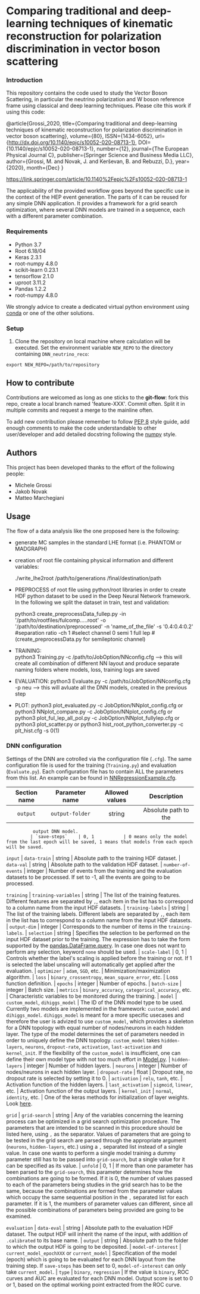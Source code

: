 #  Comparing traditional and deep-learning techniques of kinematic reconstruction for polarization discrimination in vector boson scattering

### Introduction

This repository contains the code used to study the Vector Boson Scattering, in particular the neutrino polarization and W boson reference frame using classical and deep learning techniques. Please cite this work if using this code: 

@article{Grossi_2020,
   title={Comparing traditional and deep-learning techniques of kinematic reconstruction for polarization discrimination in vector boson scattering},
   volume={80},
   ISSN={1434-6052},
   url={http://dx.doi.org/10.1140/epjc/s10052-020-08713-1},
   DOI={10.1140/epjc/s10052-020-08713-1},
   number={12},
   journal={The European Physical Journal C},
   publisher={Springer Science and Business Media LLC},
   author={Grossi, M. and Novak, J. and Kerševan, B. and Rebuzzi, D.},
   year={2020},
   month={Dec}
}

https://link.springer.com/article/10.1140%2Fepjc%2Fs10052-020-08713-1

The applicability of the provided workflow goes beyond the specific use in the context of the HEP event generation. The parts of it can be reused for any simple DNN application. It provides a framework for a grid search optimization, where several DNN models are trained in a sequence, each with a different parameter combination.

### Requirements

- Python                3.7
- Root                  6.18/04
- Keras                 2.3.1
- root-numpy            4.8.0
- scikit-learn          0.23.1
- tensorflow            2.1.0
- uproot                3.11.2
- Pandas                1.2.2
- root-numpy            4.8.0

We strongly advice to create a dedicated virtual python environment using 
[conda](https://docs.conda.io/projects/conda/en/latest/index.html) or 
one of the other solutions.

### Setup
1. Clone the repository on local machine where calculation will be executed. Set the environment variable `NEW_REPO` to the directory containing `DNN_neutrino_reco`:

```
export NEW_REPO=/path/to/repository
```

## How to contribute

Contributions are welcomed as long as one sticks to the **git-flow**: fork 
this repo, create a local branch named 'feature-XXX'. Commit often. Split 
it in multiple commits and request a merge to the mainline often. 

To add new contribution please remember to follow 
[PEP 8](https://www.python.org/dev/peps/pep-0008/)
style guide, add enough comments to make the code understandable to other
user/developer and add detailed docstring following the [numpy](https://numpydoc.readthedocs.io/en/latest/format.html)
style.

## Authors

This project has been developed thanks to the effort of the following people:

- Michele Grossi
- Jakob Novak
- Matteo Marchegiani


## Usage
The flow of a data analysis like the one proposed here is the following:
- generate MC samples in the standard LHE format (i.e. PHANTOM or MADGRAPH)
- creation of root file containing physical information and different variables:

  ./write_lhe2root /path/to/generations /final/destination/path
  
- PREPROCESS of root file using python/root libraries in order to create HDF python dataset to be used in the Deep Neural Network framework. In the following we split the dataset in train, test and validation:

  python3 create_preprocessData_fullep.py -in '/path/to/rootfiles/fulcomp…..root' 
          -o '/path/to/destination/preprocessed'
          -n 'name_of_the_file'
          -s  '0.4:0.4:0.2' #separation ratio
          -ch 1 #select channel 0 semi 1 full lep
          #(create_preprocessData.py for semileptonic channel)
          
- TRAINING:  
  python3 Training.py -c /path/to/JobOption/NNconfig.cfg
  --> this will create all combination of different NN layout and produce separate naming folders where models, loss, training logs are saved

- EVALUATION: 
  python3 Evaluate.py -c /path/to/JobOption/NNconfig.cfg -p neu
  --> this will avluate all the DNN models, created in the previous step
  
- PLOT:
  python3  plot_evaluated.py -c JobOption/NNplot_config.cfg
    or
  python3 NNplot_compare.py -c JobOption/NNplot_config.cfg
    or
  python3 plot_ful_lep_all_pol.py -c JobOption/NNplot_fullylep.cfg
    or
  python3 plot_scatter.py
    or
  python3 hist_root_python_converter.py -c plt_hist.cfg -s 0(1)

### DNN configuration

Settings of the DNN are cotrolled via the configuration file (`.cfg`). The same configuration file is used for the training (`Training.py`) and evaluation (`Evaluate.py`). Each configuration file has to contain ALL the parameters from this list. An example can be found in [NNRegressionExample.cfg](https://github.com/grossiM/DNN_neutrino_reco/blob/master/DNN_main/JobOption/NNRegressionExample.cfg).

Section name | Parameter name  | Allowed values | Description
| :---:      | :---:           | :---:          | :---:
`output`     | `output-folder` | string         | Absolute path to the 
              output DNN model.
             | `save-steps`    | 0, 1           | 0 means only the model from the last epoch will be saved, 1 means that models from each epoch will be saved.

`input`      | `data-train`    | string         | Absolute path to the 
              training HDF dataset.
             | `data-val`      | string         | Absolute path to the validation HDF dataset.
             | `number-of-events` | integer     | Number of events from the training and the evaluation datasets to be processed. If set to -1, all the events are going to be processed.

`training`   | `training-variables` | string    | The list of the 
              training features. Different features are separated by `,`, each item in the list has to correspond to a column name from the input HDF datasets.
             | `training-labels`    | string    | The list of the training labels. Different labels are separated by `,`, each item in the list has to correspond to a column name from the input HDF datasets.
             | `output-dim`         | integer   | Corresponds to the number of items in the `training-labels`.
             | `selection`          | string    | Specifies the selection to be performed on the input HDF dataset prior to the training. The expression has to take the form supported by the [pandas.DataFrame.query](https://pandas.pydata.org/pandas-docs/stable/reference/api/pandas.DataFrame.query.html). In case one does not want to perform any selection, keyword `none` should be used.
             | `scale-label`        | 0, 1      | Controls whether the label's scaling is applied before the training or not. If 1 is selected the label unscaling will automatically get applied after the evaluation.
             | `optimizer` | `adam`, `SGD`, etc.  | Minimization/maximization algorithm.
             | `loss` | `binary_crossentropy`, `mean_square_error`, etc.  | Loss function definition.
             | `epochs`             | integer  | Number of epochs.
             | `batch-size`         | integer  | Batch size.
             | `metrics` | `binary_accuracy`, `categorical_accuracy`, etc.  | Characteristic variables to be monitored during the training.
             | `model`         | `custom_model`, `dihiggs_model` | The ID of the DNN model type to be used. Currently two models are implemented in the framework: `custom_model` and `dihiggs_model`. `dihiggs_model` is meant for a more specific usecases and therefore the user is advized to use `custom_model`, which provides a skeleton for a DNN topology with equal number of nodes/neurons in each hidden layer. The type of the model determines the set of parameters needed in order to uniquely define the DNN topology. `custom_model` takes `hidden-layers`, `neurons`, `dropout-rate`, `activation`, `last-activation` and `kernel_init`. If the flexibility of the `custom_model` is insufficient, one can define their own model type with not too much effort in [Model.py](https://github.com/grossiM/DNN_neutrino_reco/blob/master/DNN_main/TrainingHandler/Model.py).
             | `hidden-layers`      | integer   | Number of hidden layers.
             | `neurons`            | integer   | Number of nodes/neurons in each hidden layer.
             | `dropout-rate`       | float     | Dropout rate, no dropout rate is selected by setting it to 0.
             | `activation`  | `relu`, `tanh`, etc.    | Activation function of the hidden layers.
             | `last_activation`  | `sigmoid`, `linear`, etc.    | Activation function of the output layers.
             | `kernel_init`      | `normal`, `identity`, etc.   | One of the keras methods for initialization of layer weights. Look [here](https://keras.io/api/layers/initializers/).

`grid`       | `grid-search`      | string    | Any of the variables 
              concerning the learning process can be optimized in a grid search optimization procedure. The parameters that are intended to be scanned in this procedure should be listed here, using `,` as the separator. Values of parameters that are going to be tested in the grid search are parsed through the appropriate argument (`neurons`, `hidden-layers`, etc.) using a `,` separated list instead of a single value. In case one wants to perform a single model training a dummy parameter still has to be passed into `grid-search`, but a single value for it can be specified as its value.
             | `unfold`           | 0, 1      | If more than one parameter has been parsed to the `grid-search`, this parameter determines how the combinations are going to be formed. If it is 0, the number of values passed to each of the parameters being studies in the grid search has to be the same, because the combinations are formed from the parameter values which occupy the same sequential position in the `,` separated list for each parameter. If it is 1, the mumbers of parameter values can different, since all the possible combinations of parameters being provided are going to be examined.

`evaluation` | `data-eval`     | string        | Absolute path to the 
             evaluation HDF dataset. The output HDF will inherit the name of the input, with addition of `.calibrated` to its base name.
             | `output`       | string          | Absolute path to the folder to which the output HDF is going to be deposited.
             | `model-of-interest` | `current_model_epochXXX` or `current_model`     | Specification of the model (epoch) which is going to be evaluated for each DNN layout from the training step. If `save-steps` has been set to 0, `model-of-interest` can only take `current_model`.
             | `type`   | `binary`, `regression` | If the value is `binary`, ROC curves and AUC are evaluated for each DNN model. Output score is set to 0 or 1, based on the optimal working point extracted from the ROC curve.  
